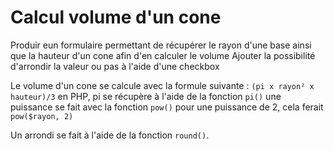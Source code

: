 # Calcul volume d'un cone

Produir eun formulaire permettant de récupérer le rayon d'une base ainsi que la hauteur d'un cone afin d'en calculer le volume
Ajouter la possibilité d'arrondir la valeur ou pas à l'aide d'une checkbox

Le volume d'un cone se calcule avec la formule suivante :
`(pi x rayon² x hauteur)/3`
en PHP, pi se récupère à l'aide de la fonction `pi()`
une puissance se fait avec la fonction `pow()`
pour une puissance de 2, cela ferait `pow($rayon, 2)`

Un arrondi se fait à l'aide de la fonction `round()`.
